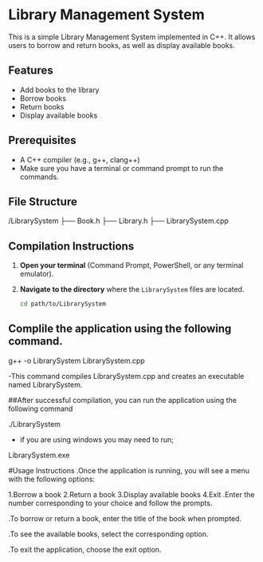 # Library Management System

This is a simple Library Management System implemented in C++. It allows users to borrow and return books, as well as display available books.

## Features

- Add books to the library
- Borrow books
- Return books
- Display available books

## Prerequisites

- A C++ compiler (e.g., g++, clang++)
- Make sure you have a terminal or command prompt to run the commands.

## File Structure

/LibrarySystem
├── Book.h
├── Library.h
├── LibrarySystem.cpp


## Compilation Instructions

1. **Open your terminal** (Command Prompt, PowerShell, or any terminal emulator).
2. **Navigate to the directory** where the `LibrarySystem` files are located.

   ```bash
   cd path/to/LibrarySystem
## Complile the application using the following command.

g++ -o LibrarySystem LibrarySystem.cpp

-This command compiles LibrarySystem.cpp and creates an executable named LibrarySystem.

##After successful compilation,
you can run the application using the following command

./LibrarySystem

- if you are using windows you may need to run;
  
LibrarySystem.exe

#Usage Instructions
.Once the application is running, you will see a menu with the following options:

  1.Borrow a book
  2.Return a book
  3.Display available books
  4.Exit
.Enter the number corresponding to your choice and follow the prompts.

.To borrow or return a book, enter the title of the book when prompted.

.To see the available books, select the corresponding option.

.To exit the application, choose the exit option.
